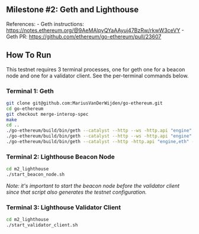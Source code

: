 ## Milestone #2: Geth and Lighthouse

References:
	- Geth instructions: https://notes.ethereum.org/@9AeMAlpyQYaAAyuj47BzRw/rkwW3ceVY
	- Geth PR: https://github.com/ethereum/go-ethereum/pull/23607

## How To Run

This testnet requires 3 terminal processes, one for geth one for a beacon node
and one for a validator client. See the per-terminal commands below.

### Terminal 1: Geth

```bash
git clone git@github.com:MariusVanDerWijden/go-ethereum.git
cd go-ethereum
git checkout merge-interop-spec
make
cd ..
./go-ethereum/build/bin/geth --catalyst --http --ws -http.api "engine" --datadir "./datadir" init genesis.json
./go-ethereum/build/bin/geth --catalyst --http --ws -http.api "engine" --datadir "./datadir" account import sk.json
./go-ethereum/build/bin/geth --catalyst --http -http.api "engine,eth" --datadir "./datadir" --allow-insecure-unlock --unlock "0xa94f5374fce5edbc8e2a8697c15331677e6ebf0b" --password "" --nodiscover console
```

### Terminal 2: Lighthouse Beacon Node

```bash
cd m2_lighthouse
./start_beacon_node.sh
```

*Note: it's important to start the beacon node before the validator client
since that script also generates the testnet configuration.*

### Terminal 3: Lighthouse Validator Client

```bash
cd m2_lighthouse
./start_validator_client.sh
```
